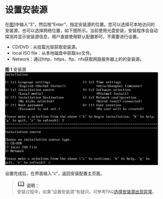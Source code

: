# 设置安装源<a name="ZH-CN_TOPIC_0187280613"></a>

在[图1](进入安装界面-0.md#zh-cn_topic_0155778949_zh-cn_topic_0151920777_fcabdc4c637504f26ac19e9c99f288111)中输入“3”，然后按“Enter”，指定安装源的位置。您可以选择可本地访问的安装源，也可以选择网络位置，如下图所示。当前使用光盘安装，安装程序会自动探测并显示安装源信息，用户直接使用默认配置即可，不需要进行设置。

-   CD/DVD：从挂载光驱获取安装源。
-   local ISO file：从本地磁盘中获取iso文件。
-   Network：通过http、https、ftp、nfs获取网路服务器上的的安装源。

**图 1**  安装源<a name="fig097213354412"></a>  
![](figures/安装源-1.png "安装源-1")

设置完成后，在界面输入“c”，返回安装配置主页面。

>![](public_sys-resources/icon-note.gif) **说明：**   
>安装过程中，如果“设置安装源”有疑问，可参考FAQ[选择安装源出现异常](选择安装源出现异常.md)。  


